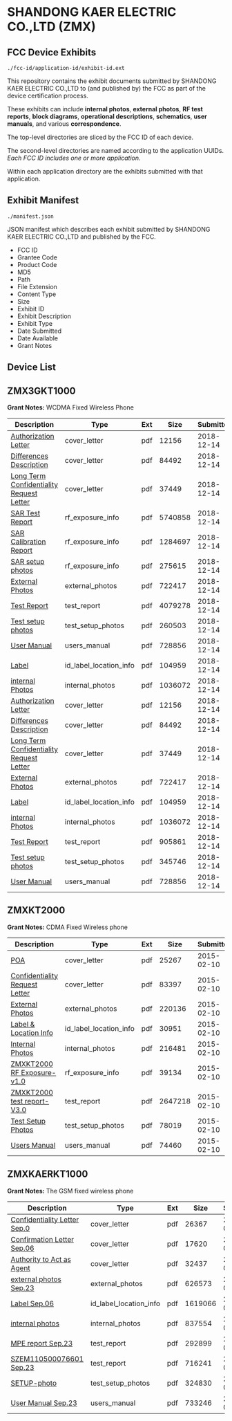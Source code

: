 # SHANDONG KAER ELECTRIC CO.,LTD (ZMX)
## FCC Device Exhibits

```
./fcc-id/application-id/exhibit-id.ext
```

This repository contains the exhibit documents submitted by SHANDONG KAER ELECTRIC CO.,LTD to (and published by) the FCC as part of the device certification process.

These exhibits can include **internal photos**, **external photos**, **RF test reports**, **block diagrams**, **operational descriptions**, **schematics**, **user manuals**, and various **correspondence**.

The top-level directories are sliced by the FCC ID of each device.

The second-level directories are named according to the application UUIDs. *Each FCC ID includes one or more application.*

Within each application directory are the exhibits submitted with that application. 

## Exhibit Manifest

```
./manifest.json
```

JSON manifest which describes each exhibit submitted by SHANDONG KAER ELECTRIC CO.,LTD and published by the FCC.

- FCC ID
- Grantee Code
- Product Code
- MD5
- Path
- File Extension
- Content Type
- Size
- Exhibit ID
- Exhibit Description
- Exhibit Type
- Date Submitted
- Date Available
- Grant Notes

## Device List
## ZMX3GKT1000
**Grant Notes:** WCDMA Fixed Wireless Phone

| Description | Type | Ext | Size | Submitted | Available |
| ----------- | ---- | --- | ---- | --------- | --------- |
| [Authorization Letter](ZMX3GKT1000/afce2a3251148cc7be6b1d19f39fda5d/4106436.pdf) | cover_letter | pdf | 12156 | 2018-12-14 | 2018-12-14 |
| [Differences Description](ZMX3GKT1000/afce2a3251148cc7be6b1d19f39fda5d/4106439.pdf) | cover_letter | pdf | 84492 | 2018-12-14 | 2018-12-14 |
| [Long Term Confidentiality Request Letter](ZMX3GKT1000/afce2a3251148cc7be6b1d19f39fda5d/4106443.pdf) | cover_letter | pdf | 37449 | 2018-12-14 | 2018-12-14 |
| [SAR Test Report](ZMX3GKT1000/afce2a3251148cc7be6b1d19f39fda5d/4106447.pdf) | rf_exposure_info | pdf | 5740858 | 2018-12-14 | 2018-12-14 |
| [SAR Calibration Report](ZMX3GKT1000/afce2a3251148cc7be6b1d19f39fda5d/3715494.pdf) | rf_exposure_info | pdf | 1284697 | 2018-12-14 | 2018-12-14 |
| [SAR setup photos](ZMX3GKT1000/afce2a3251148cc7be6b1d19f39fda5d/4106446.pdf) | rf_exposure_info | pdf | 275615 | 2018-12-14 | 2018-12-14 |
| [External Photos](ZMX3GKT1000/afce2a3251148cc7be6b1d19f39fda5d/4106440.pdf) | external_photos | pdf | 722417 | 2018-12-14 | 2018-12-14 |
| [Test Report](ZMX3GKT1000/afce2a3251148cc7be6b1d19f39fda5d/4106449.pdf) | test_report | pdf | 4079278 | 2018-12-14 | 2018-12-14 |
| [Test setup photos](ZMX3GKT1000/afce2a3251148cc7be6b1d19f39fda5d/4106450.pdf) | test_setup_photos | pdf | 260503 | 2018-12-14 | 2018-12-14 |
| [User Manual](ZMX3GKT1000/afce2a3251148cc7be6b1d19f39fda5d/4106452.pdf) | users_manual | pdf | 728856 | 2018-12-14 | 2018-12-14 |
| [Label](ZMX3GKT1000/afce2a3251148cc7be6b1d19f39fda5d/4106442.pdf) | id_label_location_info | pdf | 104959 | 2018-12-14 | 2018-12-14 |
| [internal Photos](ZMX3GKT1000/afce2a3251148cc7be6b1d19f39fda5d/4106441.pdf) | internal_photos | pdf | 1036072 | 2018-12-14 | 2018-12-14 |
| [Authorization Letter](ZMX3GKT1000/98b0bb1bac12a0639514ea5c6dc228a9/4106436.pdf) | cover_letter | pdf | 12156 | 2018-12-14 | 2018-12-14 |
| [Differences Description](ZMX3GKT1000/98b0bb1bac12a0639514ea5c6dc228a9/4106439.pdf) | cover_letter | pdf | 84492 | 2018-12-14 | 2018-12-14 |
| [Long Term Confidentiality Request Letter](ZMX3GKT1000/98b0bb1bac12a0639514ea5c6dc228a9/4106443.pdf) | cover_letter | pdf | 37449 | 2018-12-14 | 2018-12-14 |
| [External Photos](ZMX3GKT1000/98b0bb1bac12a0639514ea5c6dc228a9/4106440.pdf) | external_photos | pdf | 722417 | 2018-12-14 | 2018-12-14 |
| [Label](ZMX3GKT1000/98b0bb1bac12a0639514ea5c6dc228a9/4106442.pdf) | id_label_location_info | pdf | 104959 | 2018-12-14 | 2018-12-14 |
| [internal Photos](ZMX3GKT1000/98b0bb1bac12a0639514ea5c6dc228a9/4106441.pdf) | internal_photos | pdf | 1036072 | 2018-12-14 | 2018-12-14 |
| [Test Report](ZMX3GKT1000/98b0bb1bac12a0639514ea5c6dc228a9/4106463.pdf) | test_report | pdf | 905861 | 2018-12-14 | 2018-12-14 |
| [Test setup photos](ZMX3GKT1000/98b0bb1bac12a0639514ea5c6dc228a9/4106464.pdf) | test_setup_photos | pdf | 345746 | 2018-12-14 | 2018-12-14 |
| [User Manual](ZMX3GKT1000/98b0bb1bac12a0639514ea5c6dc228a9/4106452.pdf) | users_manual | pdf | 728856 | 2018-12-14 | 2018-12-14 |
## ZMXKT2000
**Grant Notes:** CDMA Fixed Wireless phone

| Description | Type | Ext | Size | Submitted | Available |
| ----------- | ---- | --- | ---- | --------- | --------- |
| [POA](ZMXKT2000/abbddc7fca4ad9f828ecd5693be073cc/2528544.pdf) | cover_letter | pdf | 25267 | 2015-02-10 | 2015-02-10 |
| [Confidentiality Request Letter](ZMXKT2000/abbddc7fca4ad9f828ecd5693be073cc/2528545.pdf) | cover_letter | pdf | 83397 | 2015-02-10 | 2015-02-10 |
| [External Photos](ZMXKT2000/abbddc7fca4ad9f828ecd5693be073cc/2528554.pdf) | external_photos | pdf | 220136 | 2015-02-10 | 2015-02-10 |
| [Label & Location Info](ZMXKT2000/abbddc7fca4ad9f828ecd5693be073cc/2528556.pdf) | id_label_location_info | pdf | 30951 | 2015-02-10 | 2015-02-10 |
| [Internal Photos](ZMXKT2000/abbddc7fca4ad9f828ecd5693be073cc/2528555.pdf) | internal_photos | pdf | 216481 | 2015-02-10 | 2015-02-10 |
| [ZMXKT2000 RF Exposure-v1.0](ZMXKT2000/abbddc7fca4ad9f828ecd5693be073cc/2528551.pdf) | rf_exposure_info | pdf | 39134 | 2015-02-10 | 2015-02-10 |
| [ZMXKT2000 test report-V3.0](ZMXKT2000/abbddc7fca4ad9f828ecd5693be073cc/2528553.pdf) | test_report | pdf | 2647218 | 2015-02-10 | 2015-02-10 |
| [Test Setup Photos](ZMXKT2000/abbddc7fca4ad9f828ecd5693be073cc/2528552.pdf) | test_setup_photos | pdf | 78019 | 2015-02-10 | 2015-02-10 |
| [Users Manual](ZMXKT2000/abbddc7fca4ad9f828ecd5693be073cc/2528568.pdf) | users_manual | pdf | 74460 | 2015-02-10 | 2015-02-10 |
## ZMXKAERKT1000
**Grant Notes:** The GSM fixed wireless phone

| Description | Type | Ext | Size | Submitted | Available |
| ----------- | ---- | --- | ---- | --------- | --------- |
| [Confidentiality Letter Sep.0](ZMXKAERKT1000/5d333f7144707e9c7ed75a08402ade4e/1547074.pdf) | cover_letter | pdf | 26367 | 2011-09-22 | 2011-09-25 |
| [Confirmation Letter Sep.06](ZMXKAERKT1000/5d333f7144707e9c7ed75a08402ade4e/1547075.pdf) | cover_letter | pdf | 17620 | 2011-09-22 | 2011-09-25 |
| [Authority to Act as Agent](ZMXKAERKT1000/5d333f7144707e9c7ed75a08402ade4e/1547076.pdf) | cover_letter | pdf | 32437 | 2011-09-22 | 2011-09-25 |
| [external photos Sep.23](ZMXKAERKT1000/5d333f7144707e9c7ed75a08402ade4e/1547077.pdf) | external_photos | pdf | 626573 | 2011-09-22 | 2011-09-25 |
| [Label Sep.06](ZMXKAERKT1000/5d333f7144707e9c7ed75a08402ade4e/1547079.pdf) | id_label_location_info | pdf | 1619066 | 2011-09-22 | 2011-09-25 |
| [internal photos](ZMXKAERKT1000/5d333f7144707e9c7ed75a08402ade4e/1547078.pdf) | internal_photos | pdf | 837554 | 2011-09-22 | 2011-09-25 |
| [MPE report Sep.23](ZMXKAERKT1000/5d333f7144707e9c7ed75a08402ade4e/1547085.pdf) | test_report | pdf | 292899 | 2011-09-22 | 2011-09-25 |
| [SZEM110500076601 Sep.23](ZMXKAERKT1000/5d333f7144707e9c7ed75a08402ade4e/1547108.pdf) | test_report | pdf | 716241 | 2011-09-23 | 2011-09-25 |
| [SETUP-photo](ZMXKAERKT1000/5d333f7144707e9c7ed75a08402ade4e/1547121.pdf) | test_setup_photos | pdf | 324830 | 2011-09-23 | 2011-09-25 |
| [User Manual Sep.23](ZMXKAERKT1000/5d333f7144707e9c7ed75a08402ade4e/1547090.pdf) | users_manual | pdf | 733246 | 2011-09-22 | 2011-09-25 |
